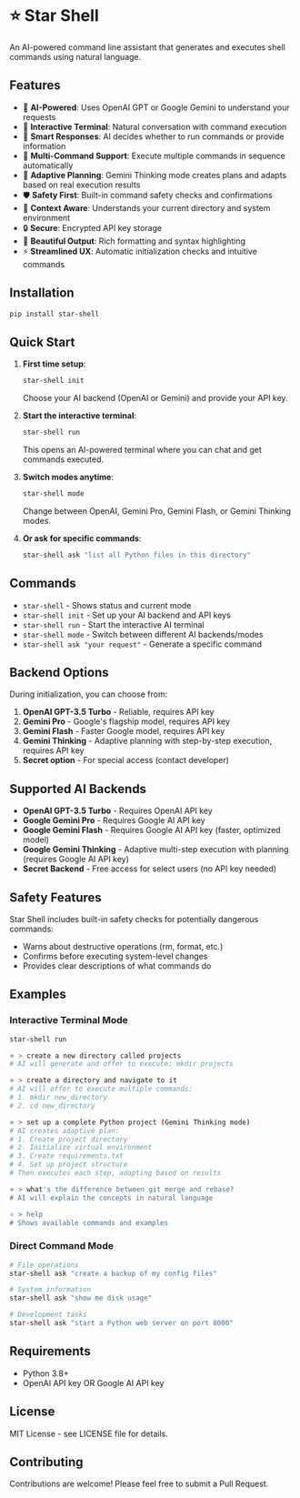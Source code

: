 # ⭐ Star Shell

An AI-powered command line assistant that generates and executes shell commands using natural language.

## Features

- 🤖 **AI-Powered**: Uses OpenAI GPT or Google Gemini to understand your requests
- 💬 **Interactive Terminal**: Natural conversation with command execution
- 🧠 **Smart Responses**: AI decides whether to run commands or provide information
- 🔄 **Multi-Command Support**: Execute multiple commands in sequence automatically
- 🧠 **Adaptive Planning**: Gemini Thinking mode creates plans and adapts based on real execution results
- 🛡️ **Safety First**: Built-in command safety checks and confirmations
- 🎯 **Context Aware**: Understands your current directory and system environment
- 🔒 **Secure**: Encrypted API key storage
- 🎨 **Beautiful Output**: Rich formatting and syntax highlighting
- ⚡ **Streamlined UX**: Automatic initialization checks and intuitive commands

## Installation

```bash
pip install star-shell
```

## Quick Start

1. **First time setup**:
   ```bash
   star-shell init
   ```
   Choose your AI backend (OpenAI or Gemini) and provide your API key.

2. **Start the interactive terminal**:
   ```bash
   star-shell run
   ```
   This opens an AI-powered terminal where you can chat and get commands executed.

3. **Switch modes anytime**:
   ```bash
   star-shell mode
   ```
   Change between OpenAI, Gemini Pro, Gemini Flash, or Gemini Thinking modes.

4. **Or ask for specific commands**:
   ```bash
   star-shell ask "list all Python files in this directory"
   ```

## Commands

- `star-shell` - Shows status and current mode
- `star-shell init` - Set up your AI backend and API keys  
- `star-shell run` - Start the interactive AI terminal
- `star-shell mode` - Switch between different AI backends/modes
- `star-shell ask "your request"` - Generate a specific command

## Backend Options

During initialization, you can choose from:
1. **OpenAI GPT-3.5 Turbo** - Reliable, requires API key
2. **Gemini Pro** - Google's flagship model, requires API key  
3. **Gemini Flash** - Faster Google model, requires API key
4. **Gemini Thinking** - Adaptive planning with step-by-step execution, requires API key
5. **Secret option** - For special access (contact developer)

## Supported AI Backends

- **OpenAI GPT-3.5 Turbo** - Requires OpenAI API key
- **Google Gemini Pro** - Requires Google AI API key
- **Google Gemini Flash** - Requires Google AI API key (faster, optimized model)
- **Google Gemini Thinking** - Adaptive multi-step execution with planning (requires Google AI API key)
- **Secret Backend** - Free access for select users (no API key needed)

## Safety Features

Star Shell includes built-in safety checks for potentially dangerous commands:
- Warns about destructive operations (rm, format, etc.)
- Confirms before executing system-level changes
- Provides clear descriptions of what commands do

## Examples

### Interactive Terminal Mode
```bash
star-shell run

⭐ > create a new directory called projects
# AI will generate and offer to execute: mkdir projects

⭐ > create a directory and navigate to it
# AI will offer to execute multiple commands:
# 1. mkdir new_directory
# 2. cd new_directory

⭐ > set up a complete Python project (Gemini Thinking mode)
# AI creates adaptive plan:
# 1. Create project directory
# 2. Initialize virtual environment  
# 3. Create requirements.txt
# 4. Set up project structure
# Then executes each step, adapting based on results

⭐ > what's the difference between git merge and rebase?
# AI will explain the concepts in natural language

⭐ > help
# Shows available commands and examples
```

### Direct Command Mode
```bash
# File operations
star-shell ask "create a backup of my config files"

# System information  
star-shell ask "show me disk usage"

# Development tasks
star-shell ask "start a Python web server on port 8000"
```

## Requirements

- Python 3.8+
- OpenAI API key OR Google AI API key

## License

MIT License - see LICENSE file for details.

## Contributing

Contributions are welcome! Please feel free to submit a Pull Request.